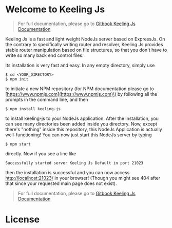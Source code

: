# Welcome to Keeling Js

> For full documentation, please go to [Gitbook Keeling Js Documentation](https://liby991.gitbooks.io/keeling-js/)

Keeling Js is a fast and light weight NodeJs server based on ExpressJs. On the contrary to specifically writing router and resolver, Keeling Js provides stable router manipulation based on file structures, so that you don't have to write so many back end control files.

Its installation is very fast and easy. In any empty directory, simply use

```
$ cd <YOUR_DIRECTORY>
$ npm init
```

to initiate a new NPM repository \(for NPM documentation please go to [https://www.npmjs.com](https://www.npmjs.com)\) by following all the prompts in the command line, and then

```
$ npm install keeling-js
```

to install keeling-js to your NodeJs application. After the installation, you can see many directories been added inside you directory. Now, except there's "nothing" inside this repository, this NodeJs Application is actually well-functioning! You can now just start this NodeJs server by typing

```
$ npm start
```

directly. Now if you see a line like

```
Successfully started server Keeling Js Default in port 21023
```

then the installation is successful and you can now access [http://localhost:21023/](http://localhost:21023/) in your browser! \(Though you might see 404 after that since your requested main page does not exist\).

> For full documentation, please go to [Gitbook Keeling Js Documentation](https://liby991.gitbooks.io/keeling-js/)

# License
